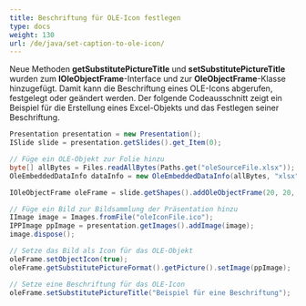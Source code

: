```yaml
---  
title: Beschriftung für OLE-Icon festlegen  
type: docs  
weight: 130  
url: /de/java/set-caption-to-ole-icon/  
---  
```


Neue Methoden **getSubstitutePictureTitle** und **setSubstitutePictureTitle** wurden zum **IOleObjectFrame**-Interface und zur **OleObjectFrame**-Klasse hinzugefügt. Damit kann die Beschriftung eines OLE-Icons abgerufen, festgelegt oder geändert werden. Der folgende Codeausschnitt zeigt ein Beispiel für die Erstellung eines Excel-Objekts und das Festlegen seiner Beschriftung.  

```java  
Presentation presentation = new Presentation();  
ISlide slide = presentation.getSlides().get_Item(0);  

// Füge ein OLE-Objekt zur Folie hinzu  
byte[] allBytes = Files.readAllBytes(Paths.get("oleSourceFile.xlsx"));  
OleEmbeddedDataInfo dataInfo = new OleEmbeddedDataInfo(allBytes, "xlsx");  

IOleObjectFrame oleFrame = slide.getShapes().addOleObjectFrame(20, 20, 50, 50, dataInfo);  

// Füge ein Bild zur Bildsammlung der Präsentation hinzu  
IImage image = Images.fromFile("oleIconFile.ico");  
IPPImage ppImage = presentation.getImages().addImage(image);  
image.dispose();  

// Setze das Bild als Icon für das OLE-Objekt  
oleFrame.setObjectIcon(true);  
oleFrame.getSubstitutePictureFormat().getPicture().setImage(ppImage);  

// Setze eine Beschriftung für das OLE-Icon  
oleFrame.setSubstitutePictureTitle("Beispiel für eine Beschriftung");  
```  
